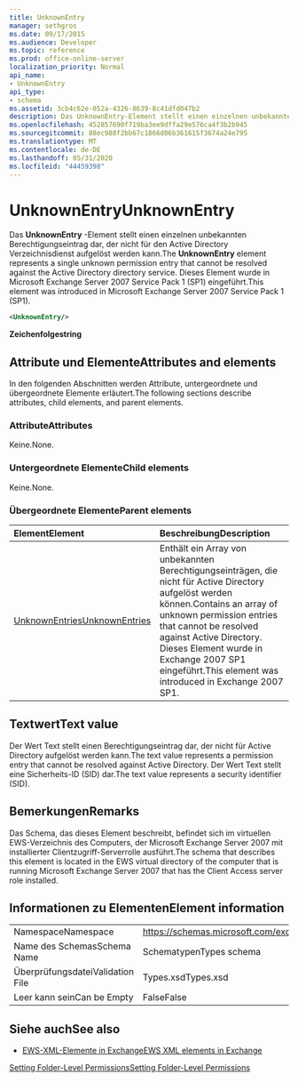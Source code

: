 ```yaml
---
title: UnknownEntry
manager: sethgros
ms.date: 09/17/2015
ms.audience: Developer
ms.topic: reference
ms.prod: office-online-server
localization_priority: Normal
api_name:
- UnknownEntry
api_type:
- schema
ms.assetid: 3cb4c62e-052a-4326-8639-8c41dfd047b2
description: Das UnknownEntry-Element stellt einen einzelnen unbekannten Berechtigungseintrag dar, der nicht für den Active Directory Verzeichnisdienst aufgelöst werden kann. Dieses Element wurde in Microsoft Exchange Server 2007 Service Pack 1 (SP1) eingeführt.
ms.openlocfilehash: 452857690f719ba3ee9dffa29e576ca4f3b2b945
ms.sourcegitcommit: 88ec988f2bb67c1866d06b361615f3674a24e795
ms.translationtype: MT
ms.contentlocale: de-DE
ms.lasthandoff: 05/31/2020
ms.locfileid: "44459398"
---
```

# <a name="unknownentry"></a><span data-ttu-id="da415-104">UnknownEntry</span><span class="sxs-lookup"><span data-stu-id="da415-104">UnknownEntry</span></span>

<span data-ttu-id="da415-105">Das **UnknownEntry** -Element stellt einen einzelnen unbekannten Berechtigungseintrag dar, der nicht für den Active Directory Verzeichnisdienst aufgelöst werden kann.</span><span class="sxs-lookup"><span data-stu-id="da415-105">The **UnknownEntry** element represents a single unknown permission entry that cannot be resolved against the Active Directory directory service.</span></span> <span data-ttu-id="da415-106">Dieses Element wurde in Microsoft Exchange Server 2007 Service Pack 1 (SP1) eingeführt.</span><span class="sxs-lookup"><span data-stu-id="da415-106">This element was introduced in Microsoft Exchange Server 2007 Service Pack 1 (SP1).</span></span> 
  
```xml
<UnknownEntry/>
```

 <span data-ttu-id="da415-107">**Zeichenfolge**</span><span class="sxs-lookup"><span data-stu-id="da415-107">**string**</span></span>
## <a name="attributes-and-elements"></a><span data-ttu-id="da415-108">Attribute und Elemente</span><span class="sxs-lookup"><span data-stu-id="da415-108">Attributes and elements</span></span>

<span data-ttu-id="da415-109">In den folgenden Abschnitten werden Attribute, untergeordnete und übergeordnete Elemente erläutert.</span><span class="sxs-lookup"><span data-stu-id="da415-109">The following sections describe attributes, child elements, and parent elements.</span></span>
  
### <a name="attributes"></a><span data-ttu-id="da415-110">Attribute</span><span class="sxs-lookup"><span data-stu-id="da415-110">Attributes</span></span>

<span data-ttu-id="da415-111">Keine.</span><span class="sxs-lookup"><span data-stu-id="da415-111">None.</span></span>
  
### <a name="child-elements"></a><span data-ttu-id="da415-112">Untergeordnete Elemente</span><span class="sxs-lookup"><span data-stu-id="da415-112">Child elements</span></span>

<span data-ttu-id="da415-113">Keine.</span><span class="sxs-lookup"><span data-stu-id="da415-113">None.</span></span>
  
### <a name="parent-elements"></a><span data-ttu-id="da415-114">Übergeordnete Elemente</span><span class="sxs-lookup"><span data-stu-id="da415-114">Parent elements</span></span>

|<span data-ttu-id="da415-115">**Element**</span><span class="sxs-lookup"><span data-stu-id="da415-115">**Element**</span></span>|<span data-ttu-id="da415-116">**Beschreibung**</span><span class="sxs-lookup"><span data-stu-id="da415-116">**Description**</span></span>|
|:-----|:-----|
|[<span data-ttu-id="da415-117">UnknownEntries</span><span class="sxs-lookup"><span data-stu-id="da415-117">UnknownEntries</span></span>](unknownentries.md) <br/> |<span data-ttu-id="da415-118">Enthält ein Array von unbekannten Berechtigungseinträgen, die nicht für Active Directory aufgelöst werden können.</span><span class="sxs-lookup"><span data-stu-id="da415-118">Contains an array of unknown permission entries that cannot be resolved against Active Directory.</span></span> <span data-ttu-id="da415-119">Dieses Element wurde in Exchange 2007 SP1 eingeführt.</span><span class="sxs-lookup"><span data-stu-id="da415-119">This element was introduced in Exchange 2007 SP1.</span></span>  <br/> |
   
## <a name="text-value"></a><span data-ttu-id="da415-120">Textwert</span><span class="sxs-lookup"><span data-stu-id="da415-120">Text value</span></span>

<span data-ttu-id="da415-121">Der Wert Text stellt einen Berechtigungseintrag dar, der nicht für Active Directory aufgelöst werden kann.</span><span class="sxs-lookup"><span data-stu-id="da415-121">The text value represents a permission entry that cannot be resolved against Active Directory.</span></span> <span data-ttu-id="da415-122">Der Wert Text stellt eine Sicherheits-ID (SID) dar.</span><span class="sxs-lookup"><span data-stu-id="da415-122">The text value represents a security identifier (SID).</span></span>
  
## <a name="remarks"></a><span data-ttu-id="da415-123">Bemerkungen</span><span class="sxs-lookup"><span data-stu-id="da415-123">Remarks</span></span>

<span data-ttu-id="da415-124">Das Schema, das dieses Element beschreibt, befindet sich im virtuellen EWS-Verzeichnis des Computers, der Microsoft Exchange Server 2007 mit installierter Clientzugriff-Serverrolle ausführt.</span><span class="sxs-lookup"><span data-stu-id="da415-124">The schema that describes this element is located in the EWS virtual directory of the computer that is running Microsoft Exchange Server 2007 that has the Client Access server role installed.</span></span>
  
## <a name="element-information"></a><span data-ttu-id="da415-125">Informationen zu Elementen</span><span class="sxs-lookup"><span data-stu-id="da415-125">Element information</span></span>

|||
|:-----|:-----|
|<span data-ttu-id="da415-126">Namespace</span><span class="sxs-lookup"><span data-stu-id="da415-126">Namespace</span></span>  <br/> |https://schemas.microsoft.com/exchange/services/2006/types  <br/> |
|<span data-ttu-id="da415-127">Name des Schemas</span><span class="sxs-lookup"><span data-stu-id="da415-127">Schema Name</span></span>  <br/> |<span data-ttu-id="da415-128">Schematypen</span><span class="sxs-lookup"><span data-stu-id="da415-128">Types schema</span></span>  <br/> |
|<span data-ttu-id="da415-129">Überprüfungsdatei</span><span class="sxs-lookup"><span data-stu-id="da415-129">Validation File</span></span>  <br/> |<span data-ttu-id="da415-130">Types.xsd</span><span class="sxs-lookup"><span data-stu-id="da415-130">Types.xsd</span></span>  <br/> |
|<span data-ttu-id="da415-131">Leer kann sein</span><span class="sxs-lookup"><span data-stu-id="da415-131">Can be Empty</span></span>  <br/> |<span data-ttu-id="da415-132">False</span><span class="sxs-lookup"><span data-stu-id="da415-132">False</span></span>  <br/> |
   
## <a name="see-also"></a><span data-ttu-id="da415-133">Siehe auch</span><span class="sxs-lookup"><span data-stu-id="da415-133">See also</span></span>



- [<span data-ttu-id="da415-134">EWS-XML-Elemente in Exchange</span><span class="sxs-lookup"><span data-stu-id="da415-134">EWS XML elements in Exchange</span></span>](ews-xml-elements-in-exchange.md)


[<span data-ttu-id="da415-135">Setting Folder-Level Permissions</span><span class="sxs-lookup"><span data-stu-id="da415-135">Setting Folder-Level Permissions</span></span>](https://msdn.microsoft.com/library/c7530e86-5112-401c-b10a-9c054ae59f07%28Office.15%29.aspx)

